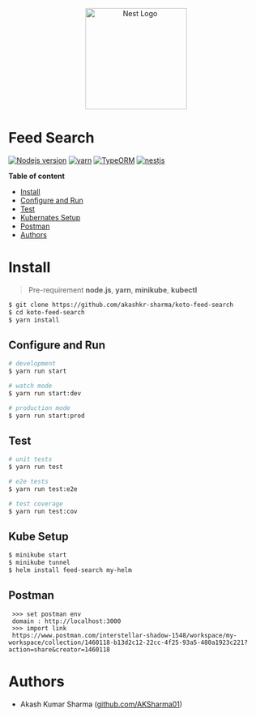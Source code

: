 

<p align="center">
  <a href="http://nestjs.com/" target="blank"><img src="https://nestjs.com/img/logo-small.svg" width="200" alt="Nest Logo" /></a>
</p>


# Feed Search 


[![Nodejs version](https://img.shields.io/badge/nodejs-16.20.0-blue.svg)](https://nodejs.org/en/blog/release/v16.20.0/) 
[![yarn](https://img.shields.io/badge/yarn-1.22.19-%23ff3300.svg)](https://github.com/yarnpkg/yarn#readme)
[![TypeORM](https://img.shields.io/badge/TypeORM-0.3.16-green.svg)](https://github.com/typeorm/typeorm)
[![nestjs](https://img.shields.io/badge/nestjs-9.5.0-%23990099.svg)](https://github.com/nestjs/nest)


__Table of content__
    
- [Install](#install)
- [Configure and Run](#configure-and-run)
- [Test](#test)
- [Kubernates Setup](#kube-setup)
- [Postman](#postman)
- [Authors](#authors)


# Install
> Pre-requirement
**node.js**, **yarn**, **minikube**, **kubectl**

```bash
$ git clone https://github.com/akashkr-sharma/koto-feed-search
$ cd koto-feed-search
$ yarn install
```

## Configure and Run

```bash
# development
$ yarn run start

# watch mode
$ yarn run start:dev

# production mode
$ yarn run start:prod
```

## Test

```bash
# unit tests
$ yarn run test

# e2e tests
$ yarn run test:e2e

# test coverage
$ yarn run test:cov
```

## Kube Setup
```bash
$ minikube start
$ minikube tunnel
$ helm install feed-search my-helm
```

## Postman
```
 >>> set postman env 
 domain : http://localhost:3000
 >>> import link 
 https://www.postman.com/interstellar-shadow-1548/workspace/my-workspace/collection/1460118-b13d2c12-22cc-4f25-93a5-480a1923c221?action=share&creator=1460118
```

# Authors
- Akash Kumar Sharma ([github.com/AKSharma01](https://github.com/AKSharma01))
